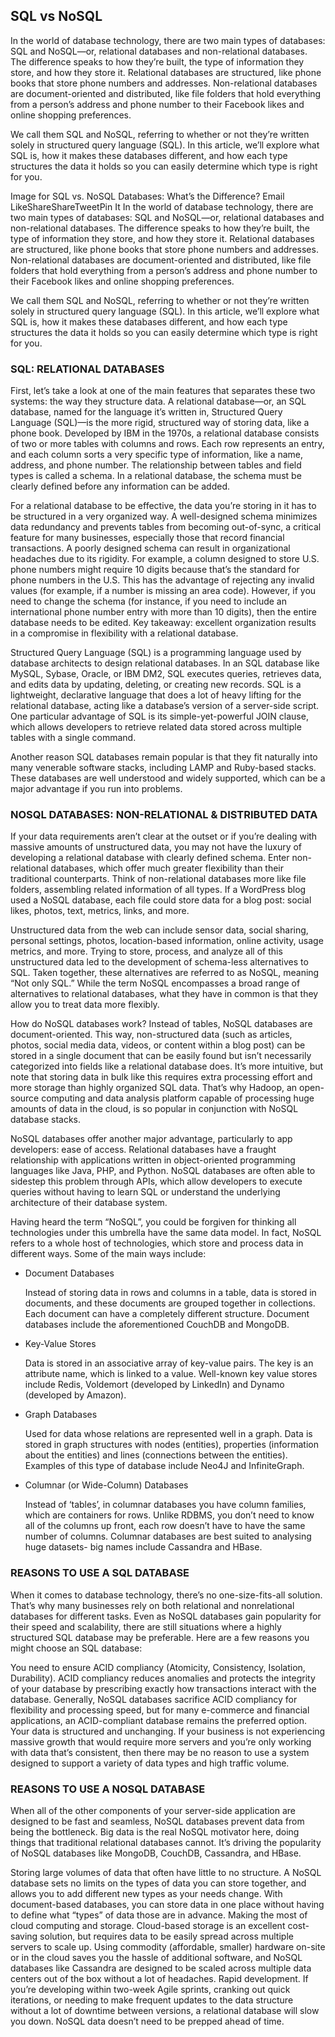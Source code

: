 ## SQL vs NoSQL

In the world of database technology, there are two main types of databases: SQL and NoSQL—or, relational databases and non-relational databases. The difference speaks to how they’re built, the type of information they store, and how they store it. Relational databases are structured, like phone books that store phone numbers and addresses. Non-relational databases are document-oriented and distributed, like file folders that hold everything from a person’s address and phone number to their Facebook likes and online shopping preferences.

We call them SQL and NoSQL, referring to whether or not they’re written solely in structured query language (SQL). In this article, we’ll explore what SQL is, how it makes these databases different, and how each type structures the data it holds so you can easily determine which type is right for you.

Image for SQL vs. NoSQL Databases: What’s the Difference?
Email LikeShareShareTweetPin It
In the world of database technology, there are two main types of databases: SQL and NoSQL—or, relational databases and non-relational databases. The difference speaks to how they’re built, the type of information they store, and how they store it. Relational databases are structured, like phone books that store phone numbers and addresses. Non-relational databases are document-oriented and distributed, like file folders that hold everything from a person’s address and phone number to their Facebook likes and online shopping preferences.

We call them SQL and NoSQL, referring to whether or not they’re written solely in structured query language (SQL). In this article, we’ll explore what SQL is, how it makes these databases different, and how each type structures the data it holds so you can easily determine which type is right for you.

### SQL: RELATIONAL DATABASES

First, let’s take a look at one of the main features that separates these two systems: the way they structure data. A relational database—or, an SQL database, named for the language it’s written in, Structured Query Language (SQL)—is the more rigid, structured way of storing data, like a phone book. Developed by IBM in the 1970s, a relational database consists of two or more tables with columns and rows. Each row represents an entry, and each column sorts a very specific type of information, like a name, address, and phone number. The relationship between tables and field types is called a schema. In a relational database, the schema must be clearly defined before any information can be added.

For a relational database to be effective, the data you’re storing in it has to be structured in a very organized way. A well-designed schema minimizes data redundancy and prevents tables from becoming out-of-sync, a critical feature for many businesses, especially those that record financial transactions. A poorly designed schema can result in organizational headaches due to its rigidity. For example, a column designed to store U.S. phone numbers might require 10 digits because that’s the standard for phone numbers in the U.S. This has the advantage of rejecting any invalid values (for example, if a number is missing an area code). However, if you need to change the schema (for instance, if you need to include an international phone number entry with more than 10 digits), then the entire database needs to be edited. Key takeaway: excellent organization results in a compromise in flexibility with a relational database.

Structured Query Language (SQL) is a programming language used by database architects to design relational databases. In an SQL database like MySQL, Sybase, Oracle, or IBM DM2, SQL executes queries, retrieves data, and edits data by updating, deleting, or creating new records. SQL is a lightweight, declarative language that does a lot of heavy lifting for the relational database, acting like a database’s version of a server-side script. One particular advantage of SQL is its simple-yet-powerful JOIN clause, which allows developers to retrieve related data stored across multiple tables with a single command.

Another reason SQL databases remain popular is that they fit naturally into many venerable software stacks, including LAMP and Ruby-based stacks. These databases are well understood and widely supported, which can be a major advantage if you run into problems.

### NOSQL DATABASES: NON-RELATIONAL & DISTRIBUTED DATA

If your data requirements aren’t clear at the outset or if you’re dealing with massive amounts of unstructured data, you may not have the luxury of developing a relational database with clearly defined schema. Enter non-relational databases, which offer much greater flexibility than their traditional counterparts. Think of non-relational databases more like file folders, assembling related information of all types. If a WordPress blog used a NoSQL database, each file could store data for a blog post: social likes, photos, text, metrics, links, and more.

Unstructured data from the web can include sensor data, social sharing, personal settings, photos, location-based information, online activity, usage metrics, and more. Trying to store, process, and analyze all of this unstructured data led to the development of schema-less alternatives to SQL. Taken together, these alternatives are referred to as NoSQL, meaning “Not only SQL.” While the term NoSQL encompasses a broad range of alternatives to relational databases, what they have in common is that they allow you to treat data more flexibly.

How do NoSQL databases work? Instead of tables, NoSQL databases are document-oriented. This way, non-structured data (such as articles, photos, social media data, videos, or content within a blog post) can be stored in a single document that can be easily found but isn’t necessarily categorized into fields like a relational database does. It’s more intuitive, but note that storing data in bulk like this requires extra processing effort and more storage than highly organized SQL data. That’s why Hadoop, an open-source computing and data analysis platform capable of processing huge amounts of data in the cloud, is so popular in conjunction with NoSQL database stacks.

NoSQL databases offer another major advantage, particularly to app developers: ease of access. Relational databases have a fraught relationship with applications written in object-oriented programming languages like Java, PHP, and Python. NoSQL databases are often able to sidestep this problem through APIs, which allow developers to execute queries without having to learn SQL or understand the underlying architecture of their database system.

Having heard the term “NoSQL”, you could be forgiven for thinking all technologies under this umbrella have the same data model. In fact, NoSQL refers to a whole host of technologies, which store and process data in different ways. Some of the main ways include:

- Document Databases

  Instead of storing data in rows and columns in a table, data is stored in documents, and these documents are grouped together in collections. Each document can have a completely different structure. Document databases include the aforementioned CouchDB and MongoDB.

- Key-Value Stores

  Data is stored in an associative array of key-value pairs. The key is an attribute name, which is linked to a value. Well-known key value stores include Redis, Voldemort (developed by LinkedIn) and Dynamo (developed by Amazon).

- Graph Databases

  Used for data whose relations are represented well in a graph. Data is stored in graph structures with nodes (entities), properties (information about the entities) and lines (connections between the entities). Examples of this type of database include Neo4J and InfiniteGraph.

- Columnar (or Wide-Column) Databases

  Instead of ‘tables’, in columnar databases you have column families, which are containers for rows. Unlike RDBMS, you don’t need to know all of the columns up front, each row doesn’t have to have the same number of columns. Columnar databases are best suited to analysing huge datasets- big names include Cassandra and HBase.
  
### REASONS TO USE A SQL DATABASE

When it comes to database technology, there’s no one-size-fits-all solution. That’s why many businesses rely on both relational and nonrelational databases for different tasks. Even as NoSQL databases gain popularity for their speed and scalability, there are still situations where a highly structured SQL database may be preferable. Here are a few reasons you might choose an SQL database:

You need to ensure ACID compliancy (Atomicity, Consistency, Isolation, Durability). ACID compliancy reduces anomalies and protects the integrity of your database by prescribing exactly how transactions interact with the database. Generally, NoSQL databases sacrifice ACID compliancy for flexibility and processing speed, but for many e-commerce and financial applications, an ACID-compliant database remains the preferred option.
Your data is structured and unchanging. If your business is not experiencing massive growth that would require more servers and you’re only working with data that’s consistent, then there may be no reason to use a system designed to support a variety of data types and high traffic volume.

### REASONS TO USE A NOSQL DATABASE

When all of the other components of your server-side application are designed to be fast and seamless, NoSQL databases prevent data from being the bottleneck. Big data is the real NoSQL motivator here, doing things that traditional relational databases cannot. It’s driving the popularity of NoSQL databases like MongoDB, CouchDB, Cassandra, and HBase.

Storing large volumes of data that often have little to no structure. A NoSQL database sets no limits on the types of data you can store together, and allows you to add different new types as your needs change. With document-based databases, you can store data in one place without having to define what “types” of data those are in advance.
Making the most of cloud computing and storage. Cloud-based storage is an excellent cost-saving solution, but requires data to be easily spread across multiple servers to scale up. Using commodity (affordable, smaller) hardware on-site or in the cloud saves you the hassle of additional software, and NoSQL databases like Cassandra are designed to be scaled across multiple data centers out of the box without a lot of headaches.
Rapid development. If you’re developing within two-week Agile sprints, cranking out quick iterations, or needing to make frequent updates to the data structure without a lot of downtime between versions, a relational database will slow you down. NoSQL data doesn’t need to be prepped ahead of time.
